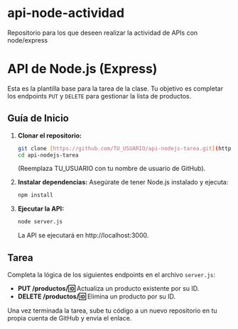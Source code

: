 # api-node-actividad
Repositorio para los que deseen realizar la actividad de APIs con node/express

# API de Node.js (Express) 

Esta es la plantilla base para la tarea de la clase. Tu objetivo es completar los endpoints `PUT` y `DELETE` para gestionar la lista de productos.

## Guía de Inicio

1.  **Clonar el repositorio:**
    ```bash
    git clone [https://github.com/TU_USUARIO/api-nodejs-tarea.git](https://github.com/TU_USUARIO/api-nodejs-tarea.git)
    cd api-nodejs-tarea
    ```
    (Reemplaza TU_USUARIO con tu nombre de usuario de GitHub).

2.  **Instalar dependencias:**
    Asegúrate de tener Node.js instalado y ejecuta:
    ```bash
    npm install
    ```

3.  **Ejecutar la API:**
    ```bash
    node server.js
    ```
    La API se ejecutará en http://localhost:3000.

## Tarea

Completa la lógica de los siguientes endpoints en el archivo `server.js`:

* **PUT /productos/:id:** Actualiza un producto existente por su ID.
* **DELETE /productos/:id:** Elimina un producto por su ID.

Una vez terminada la tarea, sube tu código a un nuevo repositorio en tu propia cuenta de GitHub y envía el enlace.
